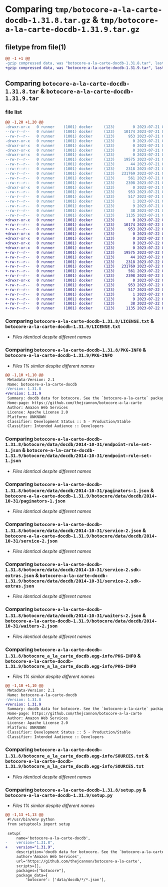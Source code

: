 # Comparing `tmp/botocore-a-la-carte-docdb-1.31.8.tar.gz` & `tmp/botocore-a-la-carte-docdb-1.31.9.tar.gz`

## filetype from file(1)

```diff
@@ -1 +1 @@
-gzip compressed data, was "botocore-a-la-carte-docdb-1.31.8.tar", last modified: Fri Jul 21 01:21:24 2023, max compression
+gzip compressed data, was "botocore-a-la-carte-docdb-1.31.9.tar", last modified: Sat Jul 22 01:20:27 2023, max compression
```

## Comparing `botocore-a-la-carte-docdb-1.31.8.tar` & `botocore-a-la-carte-docdb-1.31.9.tar`

### file list

```diff
@@ -1,20 +1,20 @@
-drwxr-xr-x   0 runner    (1001) docker     (123)        0 2023-07-21 01:21:24.614992 botocore-a-la-carte-docdb-1.31.8/
--rw-r--r--   0 runner    (1001) docker     (123)    10174 2023-07-21 01:21:24.000000 botocore-a-la-carte-docdb-1.31.8/LICENSE.txt
--rw-r--r--   0 runner    (1001) docker     (123)      953 2023-07-21 01:21:24.614992 botocore-a-la-carte-docdb-1.31.8/PKG-INFO
-drwxr-xr-x   0 runner    (1001) docker     (123)        0 2023-07-21 01:21:24.610992 botocore-a-la-carte-docdb-1.31.8/botocore/
-drwxr-xr-x   0 runner    (1001) docker     (123)        0 2023-07-21 01:21:24.610992 botocore-a-la-carte-docdb-1.31.8/botocore/data/
-drwxr-xr-x   0 runner    (1001) docker     (123)        0 2023-07-21 01:21:24.610992 botocore-a-la-carte-docdb-1.31.8/botocore/data/docdb/
-drwxr-xr-x   0 runner    (1001) docker     (123)        0 2023-07-21 01:21:24.614992 botocore-a-la-carte-docdb-1.31.8/botocore/data/docdb/2014-10-31/
--rw-r--r--   0 runner    (1001) docker     (123)    19575 2023-07-21 01:21:06.000000 botocore-a-la-carte-docdb-1.31.8/botocore/data/docdb/2014-10-31/endpoint-rule-set-1.json
--rw-r--r--   0 runner    (1001) docker     (123)       44 2023-07-21 01:21:06.000000 botocore-a-la-carte-docdb-1.31.8/botocore/data/docdb/2014-10-31/examples-1.json
--rw-r--r--   0 runner    (1001) docker     (123)     2318 2023-07-21 01:21:06.000000 botocore-a-la-carte-docdb-1.31.8/botocore/data/docdb/2014-10-31/paginators-1.json
--rw-r--r--   0 runner    (1001) docker     (123)   231769 2023-07-21 01:21:06.000000 botocore-a-la-carte-docdb-1.31.8/botocore/data/docdb/2014-10-31/service-2.json
--rw-r--r--   0 runner    (1001) docker     (123)      561 2023-07-21 01:21:06.000000 botocore-a-la-carte-docdb-1.31.8/botocore/data/docdb/2014-10-31/service-2.sdk-extras.json
--rw-r--r--   0 runner    (1001) docker     (123)     2398 2023-07-21 01:21:06.000000 botocore-a-la-carte-docdb-1.31.8/botocore/data/docdb/2014-10-31/waiters-2.json
-drwxr-xr-x   0 runner    (1001) docker     (123)        0 2023-07-21 01:21:24.614992 botocore-a-la-carte-docdb-1.31.8/botocore_a_la_carte_docdb.egg-info/
--rw-r--r--   0 runner    (1001) docker     (123)      953 2023-07-21 01:21:24.000000 botocore-a-la-carte-docdb-1.31.8/botocore_a_la_carte_docdb.egg-info/PKG-INFO
--rw-r--r--   0 runner    (1001) docker     (123)      517 2023-07-21 01:21:24.000000 botocore-a-la-carte-docdb-1.31.8/botocore_a_la_carte_docdb.egg-info/SOURCES.txt
--rw-r--r--   0 runner    (1001) docker     (123)        1 2023-07-21 01:21:24.000000 botocore-a-la-carte-docdb-1.31.8/botocore_a_la_carte_docdb.egg-info/dependency_links.txt
--rw-r--r--   0 runner    (1001) docker     (123)        9 2023-07-21 01:21:24.000000 botocore-a-la-carte-docdb-1.31.8/botocore_a_la_carte_docdb.egg-info/top_level.txt
--rw-r--r--   0 runner    (1001) docker     (123)       38 2023-07-21 01:21:24.614992 botocore-a-la-carte-docdb-1.31.8/setup.cfg
--rw-r--r--   0 runner    (1001) docker     (123)     1135 2023-07-21 01:21:24.000000 botocore-a-la-carte-docdb-1.31.8/setup.py
+drwxr-xr-x   0 runner    (1001) docker     (123)        0 2023-07-22 01:20:27.268954 botocore-a-la-carte-docdb-1.31.9/
+-rw-r--r--   0 runner    (1001) docker     (123)    10174 2023-07-22 01:20:27.000000 botocore-a-la-carte-docdb-1.31.9/LICENSE.txt
+-rw-r--r--   0 runner    (1001) docker     (123)      953 2023-07-22 01:20:27.268954 botocore-a-la-carte-docdb-1.31.9/PKG-INFO
+drwxr-xr-x   0 runner    (1001) docker     (123)        0 2023-07-22 01:20:27.268954 botocore-a-la-carte-docdb-1.31.9/botocore/
+drwxr-xr-x   0 runner    (1001) docker     (123)        0 2023-07-22 01:20:27.268954 botocore-a-la-carte-docdb-1.31.9/botocore/data/
+drwxr-xr-x   0 runner    (1001) docker     (123)        0 2023-07-22 01:20:27.268954 botocore-a-la-carte-docdb-1.31.9/botocore/data/docdb/
+drwxr-xr-x   0 runner    (1001) docker     (123)        0 2023-07-22 01:20:27.268954 botocore-a-la-carte-docdb-1.31.9/botocore/data/docdb/2014-10-31/
+-rw-r--r--   0 runner    (1001) docker     (123)    19575 2023-07-22 01:20:09.000000 botocore-a-la-carte-docdb-1.31.9/botocore/data/docdb/2014-10-31/endpoint-rule-set-1.json
+-rw-r--r--   0 runner    (1001) docker     (123)       44 2023-07-22 01:20:09.000000 botocore-a-la-carte-docdb-1.31.9/botocore/data/docdb/2014-10-31/examples-1.json
+-rw-r--r--   0 runner    (1001) docker     (123)     2318 2023-07-22 01:20:09.000000 botocore-a-la-carte-docdb-1.31.9/botocore/data/docdb/2014-10-31/paginators-1.json
+-rw-r--r--   0 runner    (1001) docker     (123)   231769 2023-07-22 01:20:09.000000 botocore-a-la-carte-docdb-1.31.9/botocore/data/docdb/2014-10-31/service-2.json
+-rw-r--r--   0 runner    (1001) docker     (123)      561 2023-07-22 01:20:09.000000 botocore-a-la-carte-docdb-1.31.9/botocore/data/docdb/2014-10-31/service-2.sdk-extras.json
+-rw-r--r--   0 runner    (1001) docker     (123)     2398 2023-07-22 01:20:09.000000 botocore-a-la-carte-docdb-1.31.9/botocore/data/docdb/2014-10-31/waiters-2.json
+drwxr-xr-x   0 runner    (1001) docker     (123)        0 2023-07-22 01:20:27.268954 botocore-a-la-carte-docdb-1.31.9/botocore_a_la_carte_docdb.egg-info/
+-rw-r--r--   0 runner    (1001) docker     (123)      953 2023-07-22 01:20:27.000000 botocore-a-la-carte-docdb-1.31.9/botocore_a_la_carte_docdb.egg-info/PKG-INFO
+-rw-r--r--   0 runner    (1001) docker     (123)      517 2023-07-22 01:20:27.000000 botocore-a-la-carte-docdb-1.31.9/botocore_a_la_carte_docdb.egg-info/SOURCES.txt
+-rw-r--r--   0 runner    (1001) docker     (123)        1 2023-07-22 01:20:27.000000 botocore-a-la-carte-docdb-1.31.9/botocore_a_la_carte_docdb.egg-info/dependency_links.txt
+-rw-r--r--   0 runner    (1001) docker     (123)        9 2023-07-22 01:20:27.000000 botocore-a-la-carte-docdb-1.31.9/botocore_a_la_carte_docdb.egg-info/top_level.txt
+-rw-r--r--   0 runner    (1001) docker     (123)       38 2023-07-22 01:20:27.268954 botocore-a-la-carte-docdb-1.31.9/setup.cfg
+-rw-r--r--   0 runner    (1001) docker     (123)     1135 2023-07-22 01:20:27.000000 botocore-a-la-carte-docdb-1.31.9/setup.py
```

### Comparing `botocore-a-la-carte-docdb-1.31.8/LICENSE.txt` & `botocore-a-la-carte-docdb-1.31.9/LICENSE.txt`

 * *Files identical despite different names*

### Comparing `botocore-a-la-carte-docdb-1.31.8/PKG-INFO` & `botocore-a-la-carte-docdb-1.31.9/PKG-INFO`

 * *Files 1% similar despite different names*

```diff
@@ -1,10 +1,10 @@
 Metadata-Version: 2.1
 Name: botocore-a-la-carte-docdb
-Version: 1.31.8
+Version: 1.31.9
 Summary: docdb data for botocore. See the `botocore-a-la-carte` package for more info.
 Home-page: https://github.com/thejcannon/botocore-a-la-carte
 Author: Amazon Web Services
 License: Apache License 2.0
 Platform: UNKNOWN
 Classifier: Development Status :: 5 - Production/Stable
 Classifier: Intended Audience :: Developers
```

### Comparing `botocore-a-la-carte-docdb-1.31.8/botocore/data/docdb/2014-10-31/endpoint-rule-set-1.json` & `botocore-a-la-carte-docdb-1.31.9/botocore/data/docdb/2014-10-31/endpoint-rule-set-1.json`

 * *Files identical despite different names*

### Comparing `botocore-a-la-carte-docdb-1.31.8/botocore/data/docdb/2014-10-31/paginators-1.json` & `botocore-a-la-carte-docdb-1.31.9/botocore/data/docdb/2014-10-31/paginators-1.json`

 * *Files identical despite different names*

### Comparing `botocore-a-la-carte-docdb-1.31.8/botocore/data/docdb/2014-10-31/service-2.json` & `botocore-a-la-carte-docdb-1.31.9/botocore/data/docdb/2014-10-31/service-2.json`

 * *Files identical despite different names*

### Comparing `botocore-a-la-carte-docdb-1.31.8/botocore/data/docdb/2014-10-31/service-2.sdk-extras.json` & `botocore-a-la-carte-docdb-1.31.9/botocore/data/docdb/2014-10-31/service-2.sdk-extras.json`

 * *Files identical despite different names*

### Comparing `botocore-a-la-carte-docdb-1.31.8/botocore/data/docdb/2014-10-31/waiters-2.json` & `botocore-a-la-carte-docdb-1.31.9/botocore/data/docdb/2014-10-31/waiters-2.json`

 * *Files identical despite different names*

### Comparing `botocore-a-la-carte-docdb-1.31.8/botocore_a_la_carte_docdb.egg-info/PKG-INFO` & `botocore-a-la-carte-docdb-1.31.9/botocore_a_la_carte_docdb.egg-info/PKG-INFO`

 * *Files 1% similar despite different names*

```diff
@@ -1,10 +1,10 @@
 Metadata-Version: 2.1
 Name: botocore-a-la-carte-docdb
-Version: 1.31.8
+Version: 1.31.9
 Summary: docdb data for botocore. See the `botocore-a-la-carte` package for more info.
 Home-page: https://github.com/thejcannon/botocore-a-la-carte
 Author: Amazon Web Services
 License: Apache License 2.0
 Platform: UNKNOWN
 Classifier: Development Status :: 5 - Production/Stable
 Classifier: Intended Audience :: Developers
```

### Comparing `botocore-a-la-carte-docdb-1.31.8/botocore_a_la_carte_docdb.egg-info/SOURCES.txt` & `botocore-a-la-carte-docdb-1.31.9/botocore_a_la_carte_docdb.egg-info/SOURCES.txt`

 * *Files identical despite different names*

### Comparing `botocore-a-la-carte-docdb-1.31.8/setup.py` & `botocore-a-la-carte-docdb-1.31.9/setup.py`

 * *Files 1% similar despite different names*

```diff
@@ -1,13 +1,13 @@
 #!/usr/bin/env python
 from setuptools import setup
 
 setup(
     name='botocore-a-la-carte-docdb',
-    version="1.31.8",
+    version="1.31.9",
     description='docdb data for botocore. See the `botocore-a-la-carte` package for more info.',
     author='Amazon Web Services',
     url='https://github.com/thejcannon/botocore-a-la-carte',
     scripts=[],
     packages=["botocore"],
     package_data={
         'botocore': ['data/docdb/*/*.json'],
```

